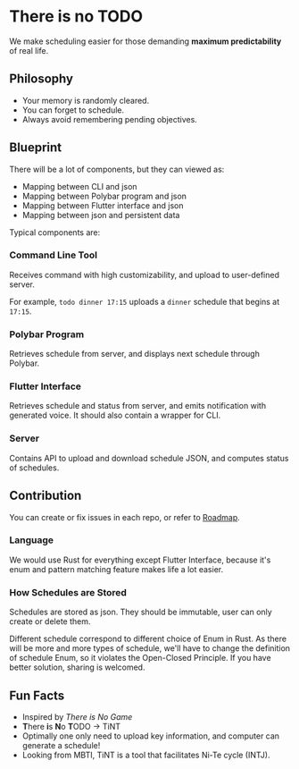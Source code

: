 # There is no TODO

We make scheduling easier for those demanding
**maximum predictability** of real life.

## Philosophy

- Your memory is randomly cleared.
- You can forget to schedule.
- Always avoid remembering pending objectives.

## Blueprint

There will be a lot of components, but they can viewed as:

- Mapping between CLI and json
- Mapping between Polybar program and json
- Mapping between Flutter interface and json
- Mapping between json and persistent data

Typical components are:

### Command Line Tool

Receives command with high customizability,
and upload to user-defined server.

For example, `todo dinner 17:15`
uploads a `dinner` schedule that begins at `17:15`.

### Polybar Program

Retrieves schedule from server,
and displays next schedule through Polybar.

### Flutter Interface

Retrieves schedule and status from server,
and emits notification with generated voice.
It should also contain a wrapper for CLI.

### Server

Contains API to upload and download schedule JSON,
and computes status of schedules.

## Contribution

You can create or fix issues in each repo,
or refer to [Roadmap](https://github.com/orgs/there-is-no-todo/projects/1/views/1).

### Language

We would use Rust for everything except Flutter Interface,
because it's enum and pattern matching feature makes life a lot easier.

### How Schedules are Stored

Schedules are stored as json.
They should be immutable, user can only create or delete them.

Different schedule correspond to different choice of Enum in Rust.
As there will be more and more types of schedule,
we'll have to change the definition of schedule Enum,
so it violates the Open-Closed Principle.
If you have better solution, sharing is welcomed.

## Fun Facts

- Inspired by _There is No Game_
- **T**here **i**s **N**o **T**ODO -> TiNT
- Optimally one only need to upload key information, and computer can generate a schedule!
- Looking from MBTI, TiNT is a tool that facilitates Ni-Te cycle (INTJ).
